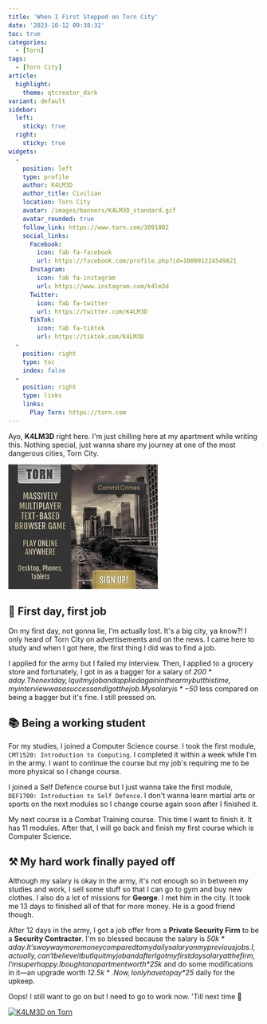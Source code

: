 ```yaml
---
title: 'When I First Stepped on Torn City'
date: '2023-10-12 09:38:32'
toc: true
categories:
  - [Torn]
tags:
  - [Torn City]
article:
  highlight:
    theme: qtcreator_dark
variant: default
sidebar:
  left:
    sticky: true
  right:
    sticky: true
widgets:
  -
    position: left
    type: profile
    author: K4LM3D
    author_title: Civilian
    location: Torn City
    avatar: /images/banners/K4LM3D_standard.gif
    avatar_rounded: true
    follow_link: https://www.torn.com/3091002
    social_links:
      Facebook:
        icon: fab fa-facebook
        url: https://facebook.com/profile.php?id=100091224549821
      Instagram:
        icon: fab fa-instagram
        url: https://www.instagram.com/k4lm3d
      Twitter:
        icon: fab fa-twitter
        url: https://twitter.com/K4LM3D
      TikTok:
        icon: fab fa-tiktok
        url: https://tiktok.com/K4LM3D
  - 
    position: right
    type: toc
    index: false
  -
    position: right
    type: links
    links:
      Play Torn: https://torn.com
---
```


Ayo, **K4LM3D** right here. I'm just chilling here at my apartment while writing this. Nothing special, just wanna share my journey at one of the most dangerous cities, Torn City.

<!-- more -->

<a href="https://www.torn.com/3091002" target="_blank"><img src="/games-images/torn/static_300x250_torncity.jpg" alt="Torn.com"></a>

## 🏢 First day, first job

On my first day, not gonna lie, I'm actually lost. It's a big city, ya know?! I only heard of Torn City on advertisements and on the news. I came here to study and when I got here, the first thing I did was to find a job.

I applied for the army but I failed my interview. Then, I applied to a grocery store and fortunately, I got in as a bagger for a salary of *$200* a day. The next day, I quit my job and applied again in the army but this time, my interview was a success and I got the job. My salary is *-$50* less compared on being a bagger but it's fine. I still pressed on.

## 📚 Being a working student

For my studies, I joined a Computer Science course. I took the first module, `CMT1520: Introduction to Computing`. I completed it within a week while I'm in the army. I want to continue the course but my job's requiring me to be more physical so I change course.

I joined a Self Defence course but I just wanna take the first module, `DEF1700: Introduction to Self Defence`. I don't wanna learn martial arts or sports on the next modules so I change course again soon after I finished it.

My next course is a Combat Training course. This time I want to finish it. It has 11 modules. After that, I will go back and finish my first course which is Computer Science.

## ⚒ My hard work finally payed off

Although my salary is okay in the army, it's not enough so in between my studies and work, I sell some stuff so that I can go to gym and buy new clothes. I also do a lot of missions for **George**. I met him in the city. It took me 13 days to finished all of that for more money. He is a good friend though.

After 12 days in the army, I got a job offer from a **Private Security Firm** to be a **Security Contractor**. I'm so blessed because the salary is *$50k* a day. It's way way more money compared to my daily salary on my previous jobs. I, actually, can't believe it but I quit my job and after I got my first day salary at the firm, I'm super happy. I bought an apartment worth *$25k* and do some modifications in it&mdash;an upgrade worth *$12.5k*. Now, I only have to pay *$25* daily for the upkeep.

Oops! I still want to go on but I need to go to work now. 'Till next time 👋

<a href="https://www.torn.com/3091002" target="_blank"><img src="https://www.torn.com/sigs/3_3091002.png" alt="K4LM3D on Torn" /></a>
